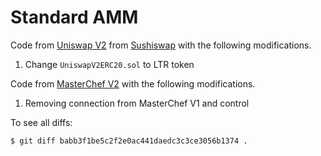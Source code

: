 # Standard AMM

Code from [Uniswap V2](https://github.com/Uniswap/uniswap-v2-core/tree/27f6354bae6685612c182c3bc7577e61bc8717e3/contracts) from [Sushiswap](https://github.com/sushiswap/sushiswap/blob/canary/contracts/uniswapv2/README.md) with the following modifications.

1. Change `UniswapV2ERC20.sol` to LTR token

Code from [MasterChef V2](https://github.com/sushiswap/sushiswap/blob/canary/contracts) with the following modifications.

1. Removing connection from MasterChef V1 and control

To see all diffs:

```
$ git diff babb3f1be5c2f2e0ac441daedc3c3ce3056b1374 .
```